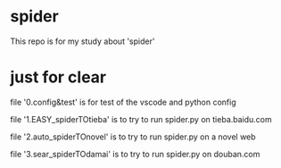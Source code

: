 # spider
This repo is for my study about 'spider'

# just for clear
file '0.config&test' is for test of the vscode and python config

file '1.EASY_spiderTOtieba' is to try to run spider.py on tieba.baidu.com

file '2.auto_spiderTOnovel' is to try to  run spider.py on a novel web

file '3.sear_spiderTOdamai' is to try to run spider.py on douban.com

